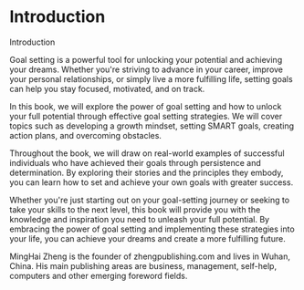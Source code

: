 # Introduction

Introduction

Goal setting is a powerful tool for unlocking your potential and achieving your dreams. Whether you're striving to advance in your career, improve your personal relationships, or simply live a more fulfilling life, setting goals can help you stay focused, motivated, and on track.

In this book, we will explore the power of goal setting and how to unlock your full potential through effective goal setting strategies. We will cover topics such as developing a growth mindset, setting SMART goals, creating action plans, and overcoming obstacles.

Throughout the book, we will draw on real-world examples of successful individuals who have achieved their goals through persistence and determination. By exploring their stories and the principles they embody, you can learn how to set and achieve your own goals with greater success.

Whether you're just starting out on your goal-setting journey or seeking to take your skills to the next level, this book will provide you with the knowledge and inspiration you need to unleash your full potential. By embracing the power of goal setting and implementing these strategies into your life, you can achieve your dreams and create a more fulfilling future.


MingHai Zheng is the founder of zhengpublishing.com and lives in Wuhan, China. His main publishing areas are business, management, self-help, computers and other emerging foreword fields.
